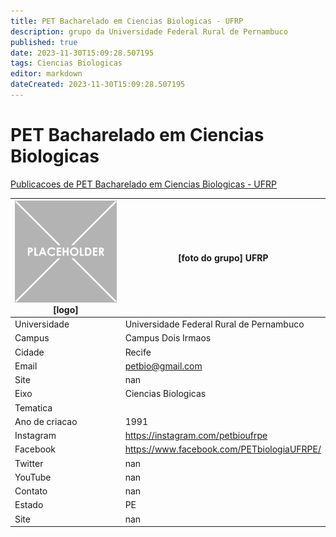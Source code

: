 ```yaml
---
title: PET Bacharelado em Ciencias Biologicas - UFRP
description: grupo da Universidade Federal Rural de Pernambuco
published: true
date: 2023-11-30T15:09:28.507195
tags: Ciencias Biologicas
editor: markdown
dateCreated: 2023-11-30T15:09:28.507195
---
```


# PET Bacharelado em Ciencias Biologicas

[Publicacoes de PET Bacharelado em Ciencias Biologicas - UFRP](/atividade/119PETBachareladoemCienciasBiologicasUFRP/feed.md)

| ![placeholder.png](/placeholder.png) [logo] | [foto do grupo] UFRP         |
| ------------------------------------------- | ------------------------------------------------- |
| Universidade                                | Universidade Federal Rural de Pernambuco      |
| Campus                                      | Campus Dois Irmaos            |
| Cidade                                      | Recife             |
| Email                                       | petbio@gmail.com             |
| Site                                        | nan              |
| Eixo                                        | Ciencias Biologicas              |
| Tematica                                    |           |
| Ano de criacao                              | 1991        |
| Instagram                                   | https://instagram.com/petbioufrpe         |
| Facebook                                    | https://www.facebook.com/PETbiologiaUFRPE/          |
| Twitter                                     | nan           |
| YouTube                                     | nan           |
| Contato                                     | nan         |
| Estado                                      |  PE            |
| Site                                        | nan |
